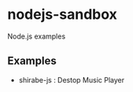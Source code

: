 nodejs-sandbox
==============

Node.js examples

Examples
--------

* shirabe-js : Destop Music Player
